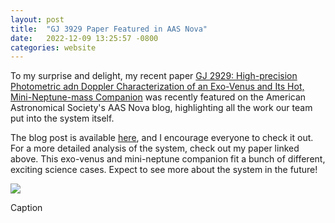 ```yaml
---
layout: post
title:  "GJ 3929 Paper Featured in AAS Nova"
date:   2022-12-09 13:25:57 -0800
categories: website
---
```


To my surprise and delight, my recent paper [GJ 2929: High-precision Photometric adn Doppler Characterization of an Exo-Venus and Its Hot, Mini-Neptune-mass Companion](https://ui.adsabs.harvard.edu/abs/2022ApJ...936...55B/abstract) was recently featured on the American Astronomical Society's AAS Nova blog, highlighting all the work our team put into the system itself.

The blog post is available [here](https://aasnova.org/2022/12/09/dotting-the-is-crossing-the-ts-follow-up-of-an-exo-venus/), and I encourage everyone to check it out. For a more detailed analysis of the system, check out my paper linked above. This exo-venus and mini-neptune companion fit a bunch of different, exciting science cases. Expect to see more about the system in the future!


![](Images/MR_GJ3939.jpeg)

Caption
